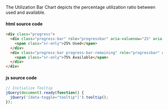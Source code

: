 The Utilization Bar Chart depicts the percentage utilization ratio between used and available.

#### html source code

```html
<div class="progress">
  <div class="progress-bar" role="progressbar" aria-valuenow="25" aria-valuemin="0" aria-valuemax="100" style="width: 25%;" data-toggle="tooltip" title="25% Used">
    <span class="sr-only">25% Used</span>
  </div>
  <div class="progress-bar progress-bar-remaining" role="progressbar" aria-valuenow="75" aria-valuemin="0" aria-valuemax="100" style="width: 75%;" data-toggle="tooltip" title="75% Available">
    <span class="sr-only">75% Available</span>
  </div>
</div>
```

#### js source code

```js
// Initialize Tooltip
jQuery(document).ready(function() {
  jQuery('[data-toggle="tooltip"]').tooltip();
});
```